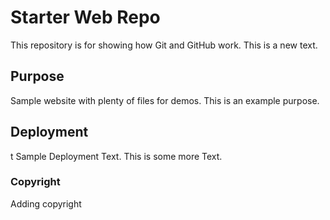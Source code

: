 # Starter Web Repo

This repository is for showing how Git and GitHub work. This is a new text.

## Purpose

Sample website with plenty of files for demos. This is an example purpose.

## Deployment
t
Sample Deployment Text. This is some more Text.

### Copyright

Adding copyright